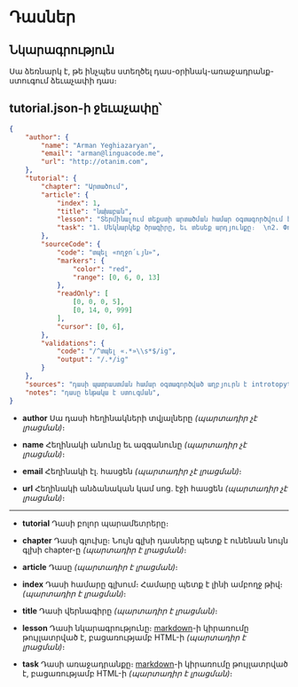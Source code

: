 # Դասներ
## Նկարագրություն
Սա ձեռնարկ է, թե ինչպես ստեղծել դաս-օրինակ-առաջադրանք-ստուգում ձեւաչափի դաս։

## tutorial.json-ի ջեւաչափը՝
```json
{
    "author": {
        "name": "Arman Yeghiazaryan",
        "email": "arman@linguacode.me",
        "url": "http://otanim.com",
    },
    "tutorial": {
        "chapter": "Արտածում",
        "article": {
			"index": 1,
            "title": "նախաբան",
            "lesson": "Տերմինալում տեքստի արտածման համար օգտագործվում է **տպել** հրամանը: Օրինակ՝  \n**մուտք**՝  \n`տպել «ողջույն»`  \n**ելք**՝  \n`«ողջույն»`",
            "task": "1. Մեկնարկեք ծրագիրը, եւ տեսեք արդյունքը։  \n2. Փոփոխեք առկա արտածման տեքստը ձեր անունով, եւ մեկնարկեք ծրագիրը։",
        },
        "sourceCode": {
            "code": "տպել «ողջո՛ւյն»",
            "markers": {
				"color": "red",
				"range": [0, 6, 0, 13]
			},
            "readOnly": [
				[0, 0, 0, 5],
				[0, 14, 0, 999]
			],
            "cursor": [0, 6],
        },
        "validations": {
            "code": "/^տպել «.*»\\s*$/ig",
            "output": "/.*/ig"
        }
    },
    "sources": "դասի պատրաստման համար օգտագործված աղբյուրն է introtopython.org/syllabus.html կայքը։",
    "notes": "դասը ենթակա է ստուգման",
}
```

 - **author**
Սա դասի հեղինակների տվյալները *(պարտադիր չէ լրացման)*։

  - **name**
Հեղինակի անունը եւ ազգանունը *(պարտադիր չէ լրացման)*։

  - **email**
Հեղինակի էլ․ հասցեն *(պարտադիր չէ լրացման)*։

  - **url**
Հեղինակի անձանական կամ սոց․ էջի հասցեն *(պարտադիր չէ լրացման)*։

----------

 - **tutorial**
Դասի բոլոր պարամետրերը։

  - **chapter**
Դասի գլուխը։ Նույն գլխի դասները պետք է ունենան նույն գլխի chapter-ը *(պարտադիր է լրացման)*։

  - **article**
Դասը *(պարտադիր է լրացման)*։

   - **index**
Դասի համարը գլխում։ Համարը պետք է լինի ամբողջ թիվ։ *(պարտադիր է լրացման)*։

   - **title**
Դասի վերնագիրը *(պարտադիր է լրացման)*։

   - **lesson**
Դասի նկարագրությունը։ [markdown](https://guides.github.com/features/mastering-markdown/)-ի կիրառումը թույլատրված է, բացառությամբ HTML-ի *(պարտադիր է լրացման)*։

   - **task**
Դասի առաջադրանքը։ [markdown](https://guides.github.com/features/mastering-markdown/)-ի կիրառումը թույլատրված է, բացառությամբ HTML-ի *(պարտադիր է լրացման)*։
